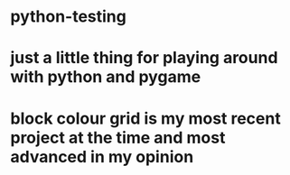 # python-testing

# just a little thing for playing around with python and pygame
# block colour grid is my most recent project at the time and most advanced in my opinion
